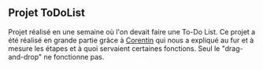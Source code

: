 ## Projet ToDoList

Projet réalisé en une semaine où l'on devait faire une To-Do List. Ce projet a été réalisé en grande partie grâce à [Corentin](https://github.com/CorentinDeblock)
qui nous a expliqué au fur et à mesure les étapes et à quoi servaient certaines fonctions. Seul le "drag-and-drop" ne fonctionne pas.
